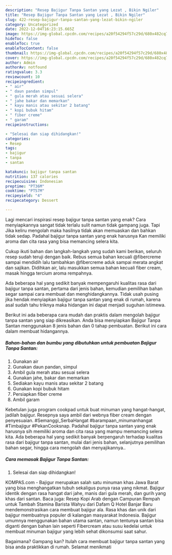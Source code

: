 ```yaml
---
description: "Resep Bajigur Tanpa Santan yang Lezat , Bikin Ngiler"
title: "Resep Bajigur Tanpa Santan yang Lezat , Bikin Ngiler"
slug: 422-resep-bajigur-tanpa-santan-yang-lezat-bikin-ngiler
category: Uncategorized
date: 2022-12-04T16:23:15.665Z
image: https://img-global.cpcdn.com/recipes/a20f54294f57c29d/680x482cq70/bajigur-tanpa-santan-foto-resep-utama.jpg
hideToc: false
enableToc: true
enableTocContent: false
thumbnail: https://img-global.cpcdn.com/recipes/a20f54294f57c29d/680x482cq70/bajigur-tanpa-santan-foto-resep-utama.jpg
cover: https://img-global.cpcdn.com/recipes/a20f54294f57c29d/680x482cq70/bajigur-tanpa-santan-foto-resep-utama.jpg
author: Admin
authorAv: notfound
ratingvalue: 3.3
reviewcount: 10
recipeingredient:
- " air"
- " daun pandan simpul"
- " gula merah atau sesuai selera"
- " jahe bakar dan memarkan"
- " kayu manis atau sekitar 2 batang"
- " kopi bubuk hitam"
- " fiber creme"
- " garam"
recipeinstructions:

- "Selesai dan siap dihidangkan!"
categories:
- Resep
tags:
- bajigur
- tanpa
- santan

katakunci: bajigur tanpa santan 
nutrition: 137 calories
recipecuisine: Indonesian
preptime: "PT36M"
cooktime: "PT57M"
recipeyield: "4"
recipecategory: Dessert

---
```



Lagi mencari inspirasi resep bajigur tanpa santan yang enak? Cara menyiapkannya sangat tidak terlalu sulit namun tidak gampang juga. Tapi Jika keliru mengolah maka hasilnya tidak akan memuaskan dan bahkan tidak sedap. Padahal bajigur tanpa santan yang enak harusnya Kan memiliki aroma dan cita rasa yang bisa memancing selera kita.


Cukup ikuti bahan dan langkah-langkah yang sudah kami berikan, seluruh resep sudah teruji dengan baik. Rebus semua bahan kecuali @fibercreme sampai mendidih lalu tambahkan @fibercreme aduk sampai merata angkat dan sajikan. Didihkan air, lalu masukkan semua bahan kecuali fiber cream, masak hingga tercium aroma rempahnya.

Ada beberapa hal yang sedikit banyak mempengaruhi kualitas rasa dari bajigur tanpa santan, pertama dari jenis bahan, kemudian pemilihan bahan segar sampai cara membuat dan menghidangkannya. Tidak usah pusing jika hendak menyiapkan bajigur tanpa santan yang enak di rumah, karena asal sudah tahu triknya maka hidangan ini dapat menjadi suguhan istimewa.


Berikut ini ada beberapa cara mudah dan praktis dalam mengolah bajigur tanpa santan yang siap dikreasikan. Anda bisa menyiapkan Bajigur Tanpa Santan menggunakan 8 jenis bahan dan 0 tahap pembuatan. Berikut ini cara dalam membuat hidangannya.

<!--inarticleads1-->

##### Bahan-bahan dan bumbu yang dibutuhkan untuk pembuatan Bajigur Tanpa Santan:

1. Gunakan  air
1. Gunakan  daun pandan, simpul
1. Ambil  gula merah atau sesuai selera
1. Gunakan  jahe, bakar dan memarkan
1. Sediakan  kayu manis atau sekitar 2 batang
1. Gunakan  kopi bubuk hitam
1. Persiapkan  fiber creme
1. Ambil  garam


Kebetulan juga program cookpad untuk buat minuman yang hangat-hangat, jadilah bajigur. Resepnya saya ambil dari webnya fiber cream dengan penyesuaian. #Semanggi_SerbaHangat #barampaan_minumanhangat #Timbajigur #PekanCooksnap. Padahal bajigur tanpa santan yang enak harusnya sih memiliki aroma dan cita rasa yang mampu memancing selera kita. Ada beberapa hal yang sedikit banyak berpengaruh terhadap kualitas rasa dari bajigur tanpa santan, mulai dari jenis bahan, selanjutnya pemilihan bahan segar, hingga cara mengolah dan menyajikannya.. 

<!--inarticleads2-->

##### Cara memasak Bajigur Tanpa Santan:


1. Selesai dan siap dihidangkan!

KOMPAS.com - Bajigur merupakan salah satu minuman khas Jawa Barat yang bisa menghangatkan tubuh sekaligus punya rasa yang nikmat. Bajigur identik dengan rasa hangat dari jahe, manis dari gula merah, dan gurih yang khas dari santan. Baca juga: Resep Kopi Arab dengan Campuran Rempah untuk Tambah Stamina Barista Wahyu dari Dafam Q Hotel Banjar Baru mendemonstrasikan cara membuat bajigur ala. Rasa khas dan unik dari bajigur membuatnya populer di kalangan masyarakat Indonesia. Bajigur umumnya menggunakan bahan utama santan, namun tentunya santan bisa diganti dengan bahan lain seperti Fibercream atau susu kedelai untuk membuat minuman bajigur yang lebih sehat dikonsumsi saat sahur. 

Bagaimana? Gampang kan? Itulah cara membuat bajigur tanpa santan yang bisa anda praktikkan di rumah. Selamat menikmati
